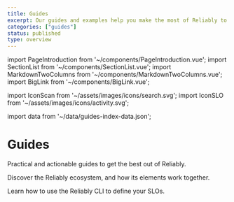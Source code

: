 ```yaml
---
title: Guides
excerpt: Our guides and examples help you make the most of Reliably to make systems more reliable.
categories: ["guides"]
status: published
type: overview
---
```

import PageIntroduction from '~/components/PageIntroduction.vue';
import SectionList from '~/components/SectionList.vue';
import MarkdownTwoColumns from '~/components/MarkdownTwoColumns.vue';
import BigLink from '~/components/BigLink.vue';

import IconScan from '~/assets/images/icons/search.svg';
import IconSLO from '~/assets/images/icons/activity.svg';

import data from '~/data/guides-index-data.json';

# Guides

<PageIntroduction>
  Practical and actionable guides to get the best out of Reliably.
</PageIntroduction>


<MarkdownTwoColumns>

<BigLink to="/guides/how-it-works/objectives-indicators-results-and-behaviour/" :external="false" :dark="true">
    <template v-slot:header>
      Objectives, indicators, results and behaviour
    </template>
    <template v-slot:icon>
      <IconSLO />
    </template>
    <p>Discover the Reliably ecosystem, and how its elements work together.</p>
  </BigLink>

  <BigLink to="/guides/slo/define-slos/" :external="false" :dark="true">
    <template v-slot:header>
      Define Service Level Objectives
    </template>
    <template v-slot:icon>
      <IconScan />
    </template>
    <p>Learn how to use the Reliably CLI to define your SLOs.</p>
  </BigLink>


</MarkdownTwoColumns>



<SectionList
    title="Service Level Objectives"
    categoryName="slo"
    description="Declare and measure SLOs in the CLI."
    link="/guides/slo/"
    :list="data['slo-links'].links"
/>

<SectionList
    title="Scan your Infrastructure"
    categoryName="scan-infrastructure"
    description="Scans your manifests and clusters with the Reliably CLI."
    link="/guides/scan-infrastructure/"
    :list="data['scan-infrastructure'].links"
/>

<SectionList
    title="CI Pipeline"
    categoryName="ci-pipeline"
    description="Run Reliably as part of your CI pipeline."
    link="/guides/ci-pipeline/"
    :list="data['ci-pipeline'].links"
/>

<SectionList
    title="Other Guides"
    categoryName="other-guides"
    description="More guides!"
    link="/guides/other/"
    :list="data['other-guides'].links"
/>

<SectionList
    title="How It Works"
    categoryName="how-it-works"
    description="Discover how Reliably works under the hood."
    link="/guides/how-it-works/"
    :list="data['how-it-works'].links"
/>